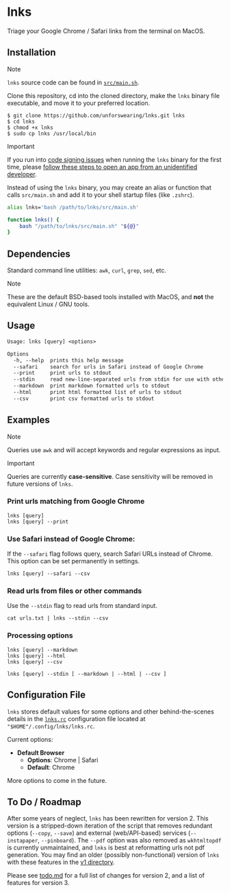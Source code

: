 # lnks

Triage your Google Chrome / Safari links from the terminal on MacOS.

## Installation

> [!NOTE]
> `lnks` source code can be found in [`src/main.sh`](src/main.sh).

Clone this repository, cd into the cloned directory, make the `lnks` binary file executable, and move it to your preferred location.

```command
$ git clone https://github.com/unforswearing/lnks.git lnks
$ cd lnks
$ chmod +x lnks
$ sudo cp lnks /usr/local/bin
```

> [!IMPORTANT]
> If you run into [code signing issues](https://support.apple.com/en-us/102445) when running the `lnks` binary for the first time, please [follow these steps to open an app from an unidentified developer](https://support.apple.com/en-us/102445#:~:text=If%20you%20want%20to%20open%20an%20app%20that%20hasn%E2%80%99t%20been%20notarized%20or%20is%20from%20an%20unidentified%20developer).

Instead of using the `lnks` binary, you may create an alias or function that calls `src/main.sh` and add it to your shell startup files (like `.zshrc`).

```bash
alias lnks='bash /path/to/lnks/src/main.sh'

function lnks() {
    bash "/path/to/lnks/src/main.sh" "${@}"
}
```

<!--
Or with `npm`

```command
$ npm install -g lnks
```
-->

## Dependencies

Standard command line utilities: `awk`, `curl`, `grep`, `sed`, etc.

> [!NOTE]
> These are the default BSD-based tools installed with MacOS, and **not** the equivalent Linux / GNU tools.

## Usage

```txt
Usage: lnks [query] <options>

Options
  -h, --help  prints this help message
  --safari    search for urls in Safari instead of Google Chrome
  --print     print urls to stdout
  --stdin     read new-line-separated urls from stdin for use with other options
  --markdown  print markdown formatted urls to stdout
  --html      print html formatted list of urls to stdout
  --csv       print csv formatted urls to stdout
```

## Examples

> [!NOTE]
> Queries use `awk` and will accept keywords and regular expressions as input.

> [!IMPORTANT]
> Queries are currently **case-sensitive**. Case sensitivity will be removed in future versions of `lnks`.

### Print urls matching <query> from Google Chrome

```
lnks [query]
lnks [query] --print
```

### Use Safari instead of Google Chrome:

If the `--safari` flag follows query, search Safari URLs instead of Chrome. This option can be set permanently in settings.

```
lnks [query] --safari --csv
```

### Read urls from files or other commands

Use the `--stdin` flag to read urls from standard input.

```
cat urls.txt | lnks --stdin --csv
```

### Processing options

```
lnks [query] --markdown
lnks [query] --html
lnks [query] --csv

lnks [query] --stdin [ --markdown | --html | --csv ]
```

## Configuration File

`lnks` stores default values for some options and other behind-the-scenes details in the [`lnks.rc`](lnks.rc) configuration file located at `"$HOME"/.config/lnks/lnks.rc`.

Current options:

- **Default Browser**
  - **Options**: Chrome | Safari
  - **Default**: Chrome

More options to come in the future.

## To Do / Roadmap

After some years of neglect, `lnks` has been rewritten for version 2. This version is a stripped-down iteration of the script that removes redundant options (`--copy`, `--save`) and external (web/API-based) services (`--instapaper`, `--pinboard`). The `--pdf` option was also removed as `wkhtmltopdf` is currently unmaintained, and `lnks` is best at reformatting urls not pdf generation. You may find an older (possibly non-functional) version of `lnks` with these features in the [v1 directory](https://github.com/unforswearing/lnks/tree/main/v1).

Please see [todo.md](todo.md) for a full list of changes for version 2, and a list of features for version 3.
